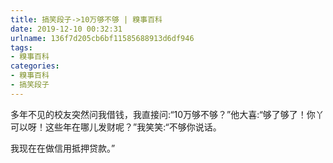 ```yaml
---
title: 搞笑段子->10万够不够 | 糗事百科
date: 2019-12-10 00:32:31
urlname: 136f7d205cb6bf11585688913d6df946
tags: 
- 糗事百科
categories:
- 糗事百科
- 搞笑段子
---
```

多年不见的校友突然问我借钱，我直接问:“10万够不够？”他大喜:“够了够了！你丫可以呀！这些年在哪儿发财呢？”我笑笑:“不够你说话。

我现在在做信用抵押贷款。”


